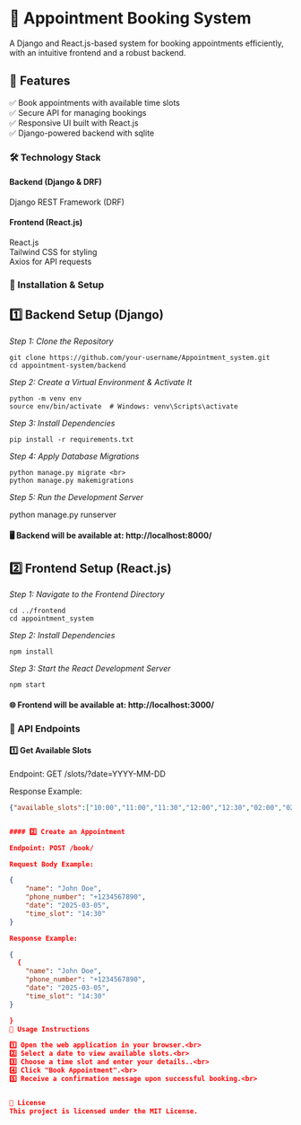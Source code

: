 # 📅 Appointment Booking System

A Django and React.js-based system for booking appointments efficiently, with an intuitive frontend and a robust backend.

## 🚀 Features

✅ Book appointments with available time slots <br>
✅ Secure API for managing bookings<br>
✅ Responsive UI built with React.js<br>
✅ Django-powered backend with sqlite<br>

### 🛠 Technology Stack

#### Backend (Django & DRF)

Django REST Framework (DRF)

#### Frontend (React.js)

React.js <br>
Tailwind CSS for styling<br>
Axios for API requests<br>

### 📌 Installation & Setup

## 1️⃣ Backend Setup (Django)

*Step 1: Clone the Repository*


    git clone https://github.com/your-username/Appointment_system.git
    cd appointment-system/backend

*Step 2: Create a Virtual Environment & Activate It*


    python -m venv env
    source env/bin/activate  # Windows: venv\Scripts\activate

*Step 3: Install Dependencies*


    pip install -r requirements.txt
*Step 4: Apply Database Migrations*


    python manage.py migrate <br>
    python manage.py makemigrations

*Step 5: Run the Development Server*

python manage.py runserver

#### 🖥 Backend will be available at: http://localhost:8000/



## 2️⃣ Frontend Setup (React.js)

*Step 1: Navigate to the Frontend Directory*

    cd ../frontend
    cd appointment_system
    
*Step 2: Install Dependencies*

    npm install
    
*Step 3: Start the React Development Server*

    npm start
    
#### 🌐 Frontend will be available at: http://localhost:3000/

### 🔗 API Endpoints

#### 1️⃣ Get Available Slots

Endpoint: GET /slots/?date=YYYY-MM-DD

Response Example:

```json
{"available_slots":["10:00","11:00","11:30","12:00","12:30","02:00","02:30","03:00","03:30","04:00","04:30"]}


#### 2️⃣ Create an Appointment

Endpoint: POST /book/

Request Body Example:

{
    "name": "John Doe",
    "phone_number": "+1234567890",
    "date": "2025-03-05",
    "time_slot": "14:30"
}

Response Example:

{
  {
    "name": "John Doe",
    "phone_number": "+1234567890",
    "date": "2025-03-05",
    "time_slot": "14:30"
}

}
🎯 Usage Instructions

1️⃣ Open the web application in your browser.<br>
2️⃣ Select a date to view available slots.<br>
3️⃣ Choose a time slot and enter your details..<br>
4️⃣ Click "Book Appointment".<br>
5️⃣ Receive a confirmation message upon successful booking.<br>


📜 License
This project is licensed under the MIT License.

